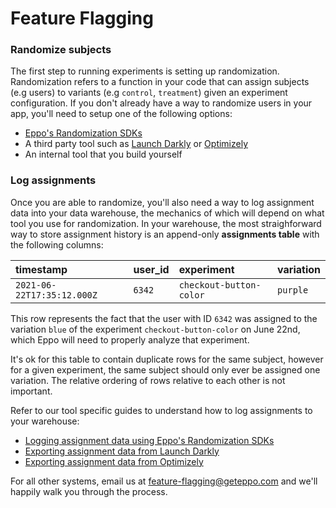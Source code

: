 # Feature Flagging

### Randomize subjects

The first step to running experiments is setting up randomization. Randomization refers to a function in your code that can assign subjects (e.g users) to variants (e.g `control`, `treatment`) given an experiment configuration. If you don't already have a way to randomize users in your app, you'll need to setup one of the following options:

- [Eppo's Randomization SDKs](./randomization-sdk/)
- A third party tool such as [Launch Darkly](./launch-darkly) or [Optimizely](./optimizely)
- An internal tool that you build yourself


### Log assignments

Once you are able to randomize, you'll also need a way to log assignment data into your data warehouse, the mechanics of which will depend on what tool you use for randomization. In your warehouse, the most straighforward way to store assignment history is an append-only <b>assignments table</b> with the following columns:

| timestamp | user_id | experiment | variation |
| :-- | :-- | :-- | :-- |
| `2021-06-22T17:35:12.000Z` | `6342` | `checkout-button-color` | `purple` |

This row represents the fact that the user with ID `6342` was assigned to the variation `blue` of the experiment `checkout-button-color` on June 22nd, which Eppo will need to properly analyze that
experiment.

It's ok for this table to contain duplicate rows for the same subject, however for a given experiment, the same subject should only ever be assigned one variation. The relative ordering of rows relative to each other is not important.

Refer to our tool specific guides to understand how to log assignments to your warehouse:

- [Logging assignment data using Eppo's Randomization SDKs](./randomization-sdk/)
- [Exporting assignment data from Launch Darkly](./launch-darkly)
- [Exporting assignment data from Optimizely](./optimizely)

For all other systems, email us at feature-flagging@geteppo.com and we'll happily walk you through the process.